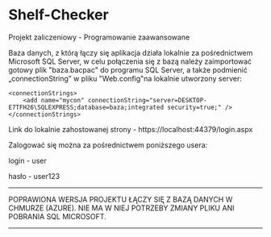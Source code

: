 # Shelf-Checker
Projekt zaliczeniowy - Programowanie zaawansowane



Baza danych, z którą łączy się aplikacja działa lokalnie za pośrednictwem Microsoft SQL Server, w celu połączenia się z bazą należy zaimportować gotowy plik "baza.bacpac" do programu SQL Server, a także podmienić „connectionString” w pliku "Web.config"na lokalnie utworzony server:

	<connectionStrings>
		<add name="mycon" connectionString="server=DESKTOP-E7TFH26\SQLEXPRESS;database=baza;integrated security=true;" />
	</connectionStrings> 
  
 Link do lokalnie zahostowanej strony -  https://localhost:44379/login.aspx


Zalogować się można za pośrednictwem poniższego usera:

login - user

hasło - user123



----------------------------------------------------------------------

POPRAWIONA WERSJA PROJEKTU ŁĄCZY SIĘ Z BAZĄ DANYCH W CHMURZE (AZURE).
NIE MA W NIEJ POTRZEBY ZMIANY PLIKU ANI POBRANIA SQL MICROSOFT.

----------------------------------------------------------------------
